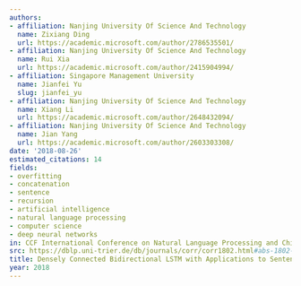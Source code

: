 ```yaml
---
authors:
- affiliation: Nanjing University Of Science And Technology
  name: Zixiang Ding
  url: https://academic.microsoft.com/author/2786535501/
- affiliation: Nanjing University Of Science And Technology
  name: Rui Xia
  url: https://academic.microsoft.com/author/2415904994/
- affiliation: Singapore Management University
  name: Jianfei Yu
  slug: jianfei_yu
- affiliation: Nanjing University Of Science And Technology
  name: Xiang Li
  url: https://academic.microsoft.com/author/2648432094/
- affiliation: Nanjing University Of Science And Technology
  name: Jian Yang
  url: https://academic.microsoft.com/author/2603303308/
date: '2018-08-26'
estimated_citations: 14
fields:
- overfitting
- concatenation
- sentence
- recursion
- artificial intelligence
- natural language processing
- computer science
- deep neural networks
in: CCF International Conference on Natural Language Processing and Chinese Computing
src: https://dblp.uni-trier.de/db/journals/corr/corr1802.html#abs-1802-00889
title: Densely Connected Bidirectional LSTM with Applications to Sentence Classification
year: 2018
---
```

